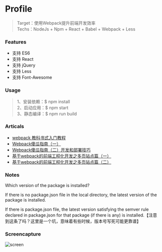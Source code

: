 # Profile
> Target：使用Webpack提升前端开发效率  
> Techs：NodeJs + Npm + React + Babel + Webpack + Less

### Features
* 支持 ES6
* 支持 React
* 支持 jQuery
* 支持 Less
* 支持 Font-Awesome

### Usage
> 1、安装依赖：$ npm install  
> 2、启动应用：$ npm start  
> 3、静态编译：$ npm run build  

### Articals
* [webpack 教科书式入门教程](https://segmentfault.com/a/1190000005022872)
* [Webpack傻瓜指南（一）](https://zhuanlan.zhihu.com/p/20367175)
* [Webpack傻瓜指南（二）开发和部署技巧](https://zhuanlan.zhihu.com/p/20397902)
* [基于webpack的前端工程化开发之多页站点篇（一）](https://segmentfault.com/a/1190000004511992)
* [基于webpack的前端工程化开发之多页站点篇（二）](https://segmentfault.com/a/1190000004516832)

### Notes
Which version of the package is installed?

If there is no package.json file in the local directory, the latest version of the package is installed.

If there is package.json file, the latest version satisfying the semver rule declared in package.json for that package (if there is any) is installed.【注意到这条了吗？这里是一个坑，意味着有些时候，版本号写死可能更靠谱】

### Screencapture
![screen](https://github.com/jasonBai007/webpack-starter-kit/raw/master/screencapture.png)
